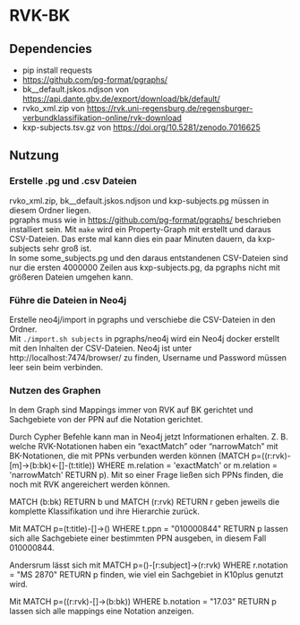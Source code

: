 # RVK-BK

## Dependencies
- pip install requests
- https://github.com/pg-format/pgraphs/
- bk__default.jskos.ndjson von https://api.dante.gbv.de/export/download/bk/default/
- rvko_xml.zip von https://rvk.uni-regensburg.de/regensburger-verbundklassifikation-online/rvk-download
- kxp-subjects.tsv.gz von https://doi.org/10.5281/zenodo.7016625

## Nutzung
### Erstelle .pg und .csv Dateien
rvko_xml.zip, bk__default.jskos.ndjson und kxp-subjects.pg müssen in diesem Ordner liegen.  
pgraphs muss wie in https://github.com/pg-format/pgraphs/ beschrieben installiert sein. 
Mit `make` wird ein Property-Graph mit erstellt und daraus CSV-Dateien. Das erste mal kann dies ein paar Minuten dauern, da kxp-subjects sehr groß ist.  
In some some_subjects.pg und den daraus entstandenen CSV-Dateien sind nur die ersten 4000000 Zeilen aus kxp-subjects.pg, da pgraphs nicht mit größeren Dateien umgehen kann. 

### Führe die Dateien in Neo4j
Erstelle neo4j/import in pgraphs und verschiebe die CSV-Dateien in den Ordner.  
Mit `./import.sh subjects` in pgraphs/neo4j wird ein Neo4j docker erstellt mit den Inhalten der CSV-Dateien. Neo4j ist unter http://localhost:7474/browser/ zu finden, Username und Password müssen leer sein beim verbinden.

### Nutzen des Graphen

In dem Graph sind Mappings immer von RVK auf BK gerichtet und Sachgebiete von der PPN auf die Notation gerichtet.

Durch Cypher Befehle kann man in Neo4j jetzt Informationen erhalten. Z. B. welche RVK-Notationen haben ein “exactMatch” oder “narrowMatch” mit BK-Notationen, die mit PPNs verbunden werden können (MATCH p=((r:rvk)-[m]->(b:bk)<-[]-(t:title)) WHERE m.relation = 'exactMatch' or m.relation = 'narrowMatch' RETURN p). Mit so einer Frage ließen sich PPNs finden, die noch mit RVK angereichert werden können.

MATCH (b:bk) RETURN b und MATCH (r:rvk) RETURN r geben jeweils die komplette Klassifikation und ihre Hierarchie zurück.


Mit MATCH p=(t:title)-[]->() WHERE t.ppn = "010000844" RETURN p lassen sich alle Sachgebiete einer bestimmten PPN ausgeben, in diesem Fall 010000844.

Andersrum lässt sich mit MATCH p=()-[r:subject]->(r:rvk) WHERE r.notation = "MS 2870" RETURN p finden, wie viel ein Sachgebiet in K10plus genutzt wird.

Mit MATCH p=((r:rvk)-[]->(b:bk)) WHERE b.notation = "17.03" RETURN p lassen sich alle mappings eine Notation anzeigen.

